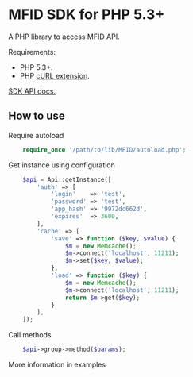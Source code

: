 # MFID SDK for PHP 5.3+

A PHP library to access MFID API.

Requirements:
  * PHP 5.3+.
  * PHP [cURL extension](http://php.net/manual/en/curl.installation.php).

[SDK API docs.](http://docs.mfid.ru/)

## How to use

Require autoload

```php
    require_once '/path/to/lib/MFID/autoload.php';
```

Get instance using configuration

```php
    $api = Api::getInstance([
        'auth' => [
            'login'    => 'test',
            'password' => 'test',
            'app_hash' => '9972dc662d',
            'expires'  => 3600,
        ],
        'cache' => [
            'save' => function ($key, $value) {
                $m = new Memcache();
                $m->connect('localhost', 11211);
                $m->set($key, $value);
            },
            'load' => function ($key) {
                $m = new Memcache();
                $m->connect('localhost', 11211);
                return $m->get($key);
            }
        ],
    ]);
```

Call methods

```php
    $api->group->method($params);
```

More information in examples